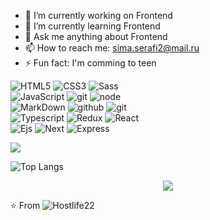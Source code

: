 
- 🔭 I’m currently working on Frontend
- 🌱 I’m currently learning Frontend
- 💬 Ask me anything about Frontend
- 📫 How to reach me: sima.serafi2@mail.ru
- ⚡ Fun fact: I'm comming to teen


![HTML5](https://img.shields.io/badge/html%205-grey?style=for-the-badge&logo=html5&logoColor=white&labelColor=8E2DE2)
![CSS3](https://img.shields.io/badge/css%203-grey?style=for-the-badge&logo=css3&logoColor=white&labelColor=8E2DE2)
![Sass](https://img.shields.io/badge/sass-grey?style=for-the-badge&logo=sass&logoColor=white&labelColor=8E2DE2)
<br>
![JavaScript](https://img.shields.io/badge/-JavaScript-grey?style=for-the-badge&logo=javascript&logoColor=white&labelColor=8E2DE2)
![git](https://img.shields.io/badge/-git-grey?style=for-the-badge&logo=git&logoColor=white&labelColor=8E2DE2)
![node](https://img.shields.io/badge/-node-grey?style=for-the-badge&logo=node.js&logoColor=white&labelColor=8E2DE2)
<br>
![MarkDown](https://img.shields.io/badge/-Markdown-grey?style=for-the-badge&logo=Markdown&logoColor=white&labelColor=8E2DE2)
![github](https://img.shields.io/badge/-github-grey?style=for-the-badge&logo=github&logoColor=white&labelColor=8E2DE2)
![git](https://img.shields.io/badge/-git-grey?style=for-the-badge&logo=git&logoColor=white&labelColor=8E2DE2)
<br>
![Typescript](https://img.shields.io/badge/-typescript-grey?style=for-the-badge&logo=typescript&logoColor=white&labelColor=8E2DE2)
![Redux](https://img.shields.io/badge/-redux-grey?style=for-the-badge&logo=redux&logoColor=white&labelColor=8E2DE2)
![React](https://img.shields.io/badge/-react-grey?style=for-the-badge&logo=react&logoColor=white&labelColor=8E2DE2)
<br>
![Ejs](https://img.shields.io/badge/-ejs-grey?style=for-the-badge&logo=ejs&logoColor=white&labelColor=8E2DE2)
![Next](https://img.shields.io/badge/-next-grey?style=for-the-badge&logo=next&logoColor=white&labelColor=8E2DE2)
![Express](https://img.shields.io/badge/-express-grey?style=for-the-badge&logo=express&logoColor=white&labelColor=8E2DE2)




<img src="https://github-readme-stats.vercel.app/api?username=Hostlife22&show_icons=true&theme=radical&title_color=8E2DE2&text_color=fff&icon_color=8E2DE2">

![Top Langs](https://github-readme-stats.vercel.app/api/top-langs/?username=Hostlife22&theme=radical&title_color=8E2DE2&text_color=fff)


<p align="center">
<img src="https://visitor-badge.laobi.icu/badge?page_id=Hostlife22" id="counter">
</p>

⭐️ From ![Hostlife22](https://github.com/Hostlife22)

